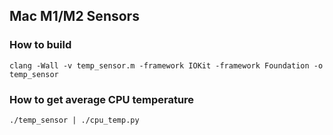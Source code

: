 ## Mac M1/M2 Sensors

### How to build

```
clang -Wall -v temp_sensor.m -framework IOKit -framework Foundation -o temp_sensor
```

### How to get average CPU temperature

```
./temp_sensor | ./cpu_temp.py
```